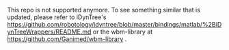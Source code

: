 This repo is not supported anymore. To see something similar that is updated, please refer to iDynTree's https://github.com/robotology/idyntree/blob/master/bindings/matlab/%2BiDynTreeWrappers/README.md or the wbm-library at https://github.com/Ganimed/wbm-library .

